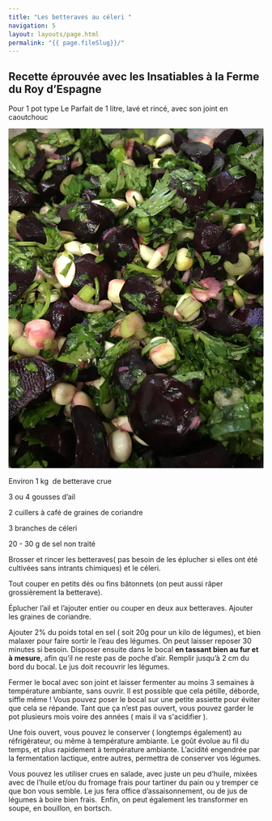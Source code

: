 ```yaml
---
title: "Les betteraves au céleri "
navigation: 5
layout: layouts/page.html
permalink: "{{ page.fileSlug}}/"
---
```

## Recette éprouvée avec les Insatiables à la Ferme du Roy d’Espagne



Pour 1 pot type Le Parfait de 1 litre, lavé et rincé, avec son joint en caoutchouc 

![](/images/uploads/betteraves.jpeg)

Environ 1 kg  de betterave crue

3 ou 4 gousses d’ail 

2 cuillers à café de graines de coriandre

3 branches de céleri 

20 - 30 g de sel non traité

Brosser et rincer les betteraves( pas besoin de les éplucher si elles ont été cultivées sans intrants chimiques) et le céleri. 

Tout couper en petits dés ou fins bâtonnets (on peut aussi râper grossièrement la betterave).

Éplucher l’ail et l’ajouter entier ou couper en deux aux betteraves. Ajouter les graines de coriandre.

Ajouter 2% du poids total en sel ( soit 20g pour un kilo de légumes), et bien malaxer pour faire sortir le l’eau des légumes. On peut laisser reposer 30 minutes si besoin. Disposer ensuite dans le bocal **en tassant bien au fur et à mesure**, afin qu’il ne reste pas de poche d’air. Remplir jusqu’à 2 cm du bord du bocal. Le jus doit recouvrir les légumes. 

Fermer le bocal avec son joint et laisser fermenter au moins 3 semaines à température ambiante, sans ouvrir. Il est possible que cela pétille, déborde, siffle même ! Vous pouvez poser le bocal sur une petite assiette pour éviter que cela se répande. Tant que ça n’est pas ouvert, vous pouvez garder le pot plusieurs mois voire des années ( mais il va s'acidifier ).

Une fois ouvert, vous pouvez le conserver ( longtemps également) au réfrigérateur, ou même à température ambiante. Le goût évolue au fil du temps, et plus rapidement à température ambiante. L’acidité engendrée par la fermentation lactique, entre autres, permettra de conserver vos légumes. 

Vous pouvez les utiliser crues en salade, avec juste un peu d’huile, mixées avec de l’huile et/ou du fromage frais pour tartiner du pain ou y tremper ce que bon vous semble. Le jus fera office d’assaisonnement, ou de jus de légumes à boire bien frais.  Enfin, on peut également les transformer en soupe, en bouillon, en bortsch.